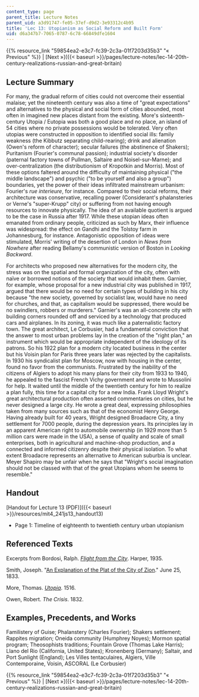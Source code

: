 ```yaml
---
content_type: page
parent_title: Lecture Notes
parent_uid: a3d91747-fe05-37ef-d9d2-3e93312c4b95
title: 'Lec 13: Utopianism as Social Reform and Built Form'
uid: d6a347b7-7065-0787-6c78-66849dfe1604
---
```


{{% resource_link "59854ea2-e3c7-fc39-2c3a-01f7203d35b3" "« Previous" %}} | [Next »]({{< baseurl >}}/pages/lecture-notes/lec-14-20th-century-realizations-russian-and-great-britain)

Lecture Summary
---------------

For many, the gradual reform of cities could not overcome their essential malaise; yet the nineteenth century was also a time of "great expectations" and alternatives to the physical and social form of cities abounded, most often in imagined new places distant from the existing. More's sixteenth-century Utopia / Eutopia was both a good place and no place, an island of 54 cities where no private possessions would be tolerated. Very often utopias were constructed in opposition to identified social ills: family weakness (the Kibbutz separating child-rearing); drink and alienation (Owen's reform of character); secular failures (the abstinence of Shakers); Puritanism (Fourier's communal passion); industrial society's disorder (paternal factory towns of Pullman, Saltaire and Noisel-sur-Marne); and over-centralization (the distributionism of Kropotkin and Morris). Most of these options faltered around the difficulty of maintaining physical ("the middle landscape") and psychic ("to be yourself and also a group") boundaries, yet the power of their ideas infiltrated mainstream urbanism: Fourier's _rue interieure_, for instance. Compared to their social reforms, their architecture was conservative, recalling power (Considerant's phalansteries or Verne's "super-Krupp" city) or suffering from not having enough resources to innovate physically. The idea of an available quotient is argued to be the case in Russia after 1917. While these utopian ideas often emanated from ordinary people, criticized as such by Marx, their influence was widespread: the effect on Gandhi and the Tolstoy farm in Johannesburg, for instance. Antagonistic opposition of ideas were stimulated, Morris' writing of the desertion of London in _News from Nowhere_ after reading Bellamy's communistic version of Boston in _Looking Backward_.

For architects who proposed new alternatives for the modern city, the stress was on the spatial and formal organization of the city, often with naïve or borrowed notions of the society that would inhabit them. Garnier, for example, whose proposal for a new industrial city was published in 1917, argued that there would be no need for certain types of building in his city because "the new society, governed by socialist law, would have no need for churches, and that, as capitalism would be suppressed, there would be no swindlers, robbers or murderers." Garnier's was an all-concrete city with building corners rounded off and serviced by a technology that produced cars and airplanes. In its zoning, it was much like a paternalistic factory town. The great architect, Le Corbusier, had a fundamental conviction that the answer to most urban problems lay in the creation of the "right plan," an instrument which would be appropriate independent of the ideology of its patrons. So his 1922 plan for a modern city located business in the center but his Voisin plan for Paris three years later was rejected by the capitalists. In 1930 his syndicalist plan for Moscow, now with housing in the center, found no favor from the communists. Frustrated by the inability of the citizens of Algiers to adopt his many plans for their city from 1933 to 1940, he appealed to the fascist French Vichy government and wrote to Mussolini for help. It waited until the middle of the twentieth century for him to realize a plan fully, this time for a capital city for a new India. Frank Lloyd Wright's great architectural production often asserted commentaries on cities, but he never designed a large city. He wrote a great deal, expressing philosophies taken from many sources such as that of the economist Henry George. Having already built for 40 years, Wright designed Broadacre City, a tiny settlement for 7000 people, during the depression years. Its principles lay in an apparent American right to automobile ownership (in 1929 more than 5 million cars were made in the USA), a sense of quality and scale of small enterprises, both in agricultural and machine-shop production, and a connected and informed citizenry despite their physical isolation. To what extent Broadacre represents an alternative to American suburbia is unclear. Meyer Shapiro may be unfair when he says that "Wright's social imagination should not be classed with that of the great Utopians whom he seems to resemble."

Handout
-------

[Handout for Lecture 13 (PDF)]({{< baseurl >}}/resources/mit4_241js13_handout13)

*   Page 1: Timeline of eighteenth to twentieth century urban utopianism

Referenced Texts
----------------

Excerpts from Bordosi, Ralph. [_Flight from the City_](http://www.panarchy.org/borsodi/flight.html). Harper, 1935.

Smith, Joseph. "[An Explanation of the Plat of the City of Zion](http://urbanplanning.library.cornell.edu/DOCS/smith.htm)." June 25, 1833.

More, Thomas. [_Utopia_](http://www.gutenberg.org/ebooks/2130). 1516.

Owen, Robert. _The Crisis_. 1832.

Examples, Precedents, and Works
-------------------------------

Familistery of Guise; Phalanstery (Charles Fourier); Shakers settlement; Rappites migration; Oneida community (Humphrey Noyes); Mormon spatial program; Theosophists traditions; Fountain Grove (Thomas Lake Harris); Llano del Rio (California, United States); Kronenberg (Germany); Saltair, and Port Sunlight (England); Les Villes tentaculaires, Algiers, Ville Contemporaine, Voisin, ASCORAL (Le Corbusier)

{{% resource_link "59854ea2-e3c7-fc39-2c3a-01f7203d35b3" "« Previous" %}} | [Next »]({{< baseurl >}}/pages/lecture-notes/lec-14-20th-century-realizations-russian-and-great-britain)